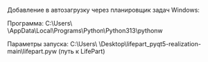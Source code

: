 Добавление в автозагрузку через планировщик задач Windows:

Программа:          C:\Users\  <user>  \AppData\Local\Programs\Python\Python313\pythonw

Параметры запуска:  C:\Users\  <user>  \Desktop\lifepart_pyqt5-realization-main\lifepart.pyw  (путь к LifePart)
